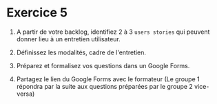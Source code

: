 # Exercice 5

1. A partir de votre backlog, identifiez 2 à 3 `users stories` qui peuvent donner lieu à un entretien utilisateur.

2. Définissez les modalités, cadre de l'entretien.

3. Préparez et formalisez vos questions dans un Google Forms.

4. Partagez le lien du Google Forms avec le formateur (Le groupe 1 répondra par la suite aux questions préparées par le groupe 2 vice-versa)

